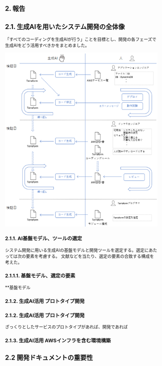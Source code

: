 ## 2. 報告

## 2.1. 生成AIを用いたシステム開発の全体像

「すべてのコーディングを生成AIが行う」ことを目標とし、開発の各フェーズで生成AIをどう活用すべきかをまとめました。

![](images/02_生成AI開発プロセス.png)

<!-- 
ここに小林図を挿入
 -->

### 2.1.1. AI基盤モデル、ツールの選定

システム開発に用いる生成AIの基盤モデルと開発ツールを選定する。選定にあたっては次の要素を考慮する。
文献などを当たり、選定の要素の合致する構成を考えた。

### 2.1.1.1. 基盤モデル、選定の要素

**基盤モデル



### 2.1.2. 生成AI活用 プロトタイプ開発

### 2.1.2. 生成AI活用 プロトタイプ開発

ざっくりとしたサービスのプロトタイプがあれば、開発であれば
<!-- 
詳細は別章参照として誘導
プロトタイプ開発における生成AI活用  
「4.1. 生成AI活用 プロトタイプ開発」
 -->

### 2.1.3. 生成AI活用 AWSインフラを含む環境構築
<!-- 
インフラ基盤構築における生成AI活用  
「4.2. 生成AI活用 AWSインフラを含む環境構築」
ここでは以下２つに別れ、
1. AWSインフラ詳細設計書からコードを起こす方法
2. Terraform詳細設計書からコードを起こす方法
コーディングの省略を目指していたのに、設計書の複雑さからコーディングと同等の技術力を求められるため、あまり有用ではない
 -->

## 2.2 開発ドキュメントの重要性
<!-- 
ドキュメントの重要性を記述
弊社のドキュメント軽視文化を軽く指摘
主張：生成AIによる開発プロセスを成功させるために必要なドキュメントの条件を書く
 -->